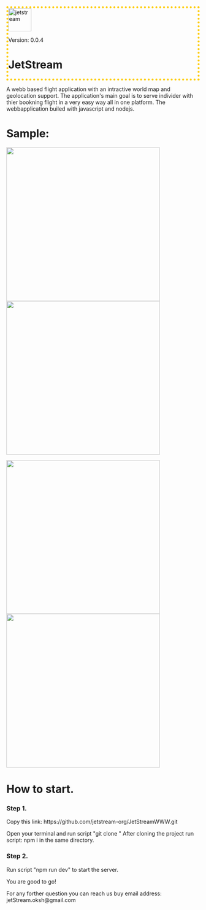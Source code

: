 
<div style="border:5px dotted #ffcc00" class="div">
  <img width="60" alt="jetstream" src="https://user-images.githubusercontent.com/51061202/167385701-460f2213-b037-4f38-bce5-6a361ca32699.png">
 <p>Version: 0.0.4</p>
  <h1>JetStream </h1> 
 
</div>
  
A webb based flight application with an intractive world map and geolocation support.
The application's main goal is to serve individer with thier bookning flight in a very easy way all in one platform.
The webbapplication builed with javascript and nodejs.

<h1>Sample:</h1>
<p>
    
  <img src="https://user-images.githubusercontent.com/51061202/170588255-1777419f-1204-4176-a66f-53b58c844c77.png" width="400" />
  <img src="https://user-images.githubusercontent.com/51061202/170588692-2b36c48b-6cd4-4a02-894e-3eaaa5211f56.png" width="400" />
</p>

<p>
    
  <img src="https://user-images.githubusercontent.com/51061202/170588823-b257f329-0fcd-4f98-9836-0afc290e845f.png" width="400" />
  <img src="https://user-images.githubusercontent.com/51061202/170588924-53e16ee8-327c-4516-ade7-253539272ca6.png" width="400" />
</p>

<h1> How to start.</h1>
<h3>Step 1. </h3>
  <p>Copy this link: https://github.com/jetstream-org/JetStreamWWW.git </p>
  <p> Open your terminal and run script "git clone <link>" After cloning the project run script: npm i in the same directory. 
<h3>Step 2. </h3>
 <p>Run script "npm run dev" to start the server. </p>

 <p>You are good to go! </p>
 
 <p>For any forther question you can reach us buy email address: jetStream.oksh@gmail.com</p>

